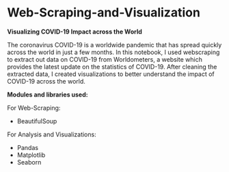# Web-Scraping-and-Visualization
**Visualizing COVID-19 Impact across the World**


The coronavirus COVID-19 is a worldwide pandemic that has spread quickly across the world in just a few months. In this notebook, I used webscraping to extract out data on COVID-19 from Worldometers, a website which provides the latest update on the statistics of COVID-19. After cleaning the extracted data, I created visualizations to better understand the impact of COVID-19 across the world.


**Modules and libraries used:**

For Web-Scraping:
* BeautifulSoup

For Analysis and Visualizations:
* Pandas
* Matplotlib
* Seaborn

